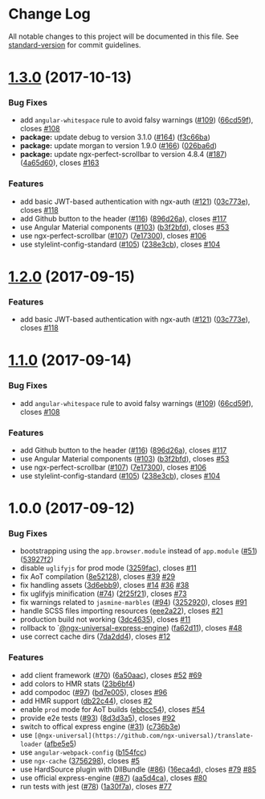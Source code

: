 # Change Log

All notable changes to this project will be documented in this file. See [standard-version](https://github.com/conventional-changelog/standard-version) for commit guidelines.

<a name="1.3.0"></a>
# [1.3.0](https://github.com/ng-seed/universal/compare/v1.0.0...v1.3.0) (2017-10-13)


### Bug Fixes

* add `angular-whitespace` rule to avoid falsy warnings ([#109](https://github.com/ng-seed/universal/issues/109)) ([66cd59f](https://github.com/ng-seed/universal/commit/66cd59f)), closes [#108](https://github.com/ng-seed/universal/issues/108)
* **package:** update debug to version 3.1.0 ([#164](https://github.com/ng-seed/universal/issues/164)) ([f3c66ba](https://github.com/ng-seed/universal/commit/f3c66ba))
* **package:** update morgan to version 1.9.0 ([#166](https://github.com/ng-seed/universal/issues/166)) ([026ba6d](https://github.com/ng-seed/universal/commit/026ba6d))
* **package:** update ngx-perfect-scrollbar to version 4.8.4 ([#187](https://github.com/ng-seed/universal/issues/187)) ([4a65d60](https://github.com/ng-seed/universal/commit/4a65d60)), closes [#163](https://github.com/ng-seed/universal/issues/163)


### Features

* add basic JWT-based authentication with ngx-auth ([#121](https://github.com/ng-seed/universal/issues/121)) ([03c773e](https://github.com/ng-seed/universal/commit/03c773e)), closes [#118](https://github.com/ng-seed/universal/issues/118)
* add Github button to the header ([#116](https://github.com/ng-seed/universal/issues/116)) ([896d26a](https://github.com/ng-seed/universal/commit/896d26a)), closes [#117](https://github.com/ng-seed/universal/issues/117)
* use Angular Material components ([#103](https://github.com/ng-seed/universal/issues/103)) ([b3f2bfd](https://github.com/ng-seed/universal/commit/b3f2bfd)), closes [#53](https://github.com/ng-seed/universal/issues/53)
* use ngx-perfect-scrollbar ([#107](https://github.com/ng-seed/universal/issues/107)) ([7e17300](https://github.com/ng-seed/universal/commit/7e17300)), closes [#106](https://github.com/ng-seed/universal/issues/106)
* use stylelint-config-standard ([#105](https://github.com/ng-seed/universal/issues/105)) ([238e3cb](https://github.com/ng-seed/universal/commit/238e3cb)), closes [#104](https://github.com/ng-seed/universal/issues/104)



<a name="1.2.0"></a>
# [1.2.0](https://github.com/ng-seed/universal/compare/v1.0.0...v1.2.0) (2017-09-15)


### Features

* add basic JWT-based authentication with ngx-auth ([#121](https://github.com/ng-seed/universal/issues/121)) ([03c773e](https://github.com/ng-seed/universal/commit/03c773e)), closes [#118](https://github.com/ng-seed/universal/issues/118)



<a name="1.1.0"></a>
# [1.1.0](https://github.com/ng-seed/universal/compare/v1.0.0...v1.1.0) (2017-09-14)


### Bug Fixes

* add `angular-whitespace` rule to avoid falsy warnings ([#109](https://github.com/ng-seed/universal/issues/109)) ([66cd59f](https://github.com/ng-seed/universal/commit/66cd59f)), closes [#108](https://github.com/ng-seed/universal/issues/108)


### Features

* add Github button to the header ([#116](https://github.com/ng-seed/universal/issues/116)) ([896d26a](https://github.com/ng-seed/universal/commit/896d26a)), closes [#117](https://github.com/ng-seed/universal/issues/117)
* use Angular Material components ([#103](https://github.com/ng-seed/universal/issues/103)) ([b3f2bfd](https://github.com/ng-seed/universal/commit/b3f2bfd)), closes [#53](https://github.com/ng-seed/universal/issues/53)
* use ngx-perfect-scrollbar ([#107](https://github.com/ng-seed/universal/issues/107)) ([7e17300](https://github.com/ng-seed/universal/commit/7e17300)), closes [#106](https://github.com/ng-seed/universal/issues/106)
* use stylelint-config-standard ([#105](https://github.com/ng-seed/universal/issues/105)) ([238e3cb](https://github.com/ng-seed/universal/commit/238e3cb)), closes [#104](https://github.com/ng-seed/universal/issues/104)



<a name="1.0.0"></a>
# 1.0.0 (2017-09-12)


### Bug Fixes

* bootstrapping using the `app.browser.module` instead of `app.module` ([#51](https://github.com/ng-seed/universal/issues/51)) ([53927f2](https://github.com/ng-seed/universal/commit/53927f2))
* disable `uglifyjs` for prod mode ([3259fac](https://github.com/ng-seed/universal/commit/3259fac)), closes [#11](https://github.com/ng-seed/universal/issues/11)
* fix AoT compilation ([8e52128](https://github.com/ng-seed/universal/commit/8e52128)), closes [#39](https://github.com/ng-seed/universal/issues/39) [#29](https://github.com/ng-seed/universal/issues/29)
* fix handling assets ([3d6ebb9](https://github.com/ng-seed/universal/commit/3d6ebb9)), closes [#14](https://github.com/ng-seed/universal/issues/14) [#36](https://github.com/ng-seed/universal/issues/36) [#38](https://github.com/ng-seed/universal/issues/38)
* fix uglifyjs minification ([#74](https://github.com/ng-seed/universal/issues/74)) ([2f25f21](https://github.com/ng-seed/universal/commit/2f25f21)), closes [#73](https://github.com/ng-seed/universal/issues/73)
* fix warnings related to `jasmine-marbles` ([#94](https://github.com/ng-seed/universal/issues/94)) ([3252920](https://github.com/ng-seed/universal/commit/3252920)), closes [#91](https://github.com/ng-seed/universal/issues/91)
* handle SCSS files importing resources ([eee2a22](https://github.com/ng-seed/universal/commit/eee2a22)), closes [#21](https://github.com/ng-seed/universal/issues/21)
* production build not working ([3dc4635](https://github.com/ng-seed/universal/commit/3dc4635)), closes [#11](https://github.com/ng-seed/universal/issues/11)
* rollback to `[@ngx-universal-express-engine](https://github.com/ngx-universal-express-engine)) ([fa62d11](https://github.com/ng-seed/universal/commit/fa62d11)), closes [#48](https://github.com/ng-seed/universal/issues/48)
* use correct cache dirs ([7da2dd4](https://github.com/ng-seed/universal/commit/7da2dd4)), closes [#12](https://github.com/ng-seed/universal/issues/12)


### Features

* add client framework ([#70](https://github.com/ng-seed/universal/issues/70)) ([6a50aac](https://github.com/ng-seed/universal/commit/6a50aac)), closes [#52](https://github.com/ng-seed/universal/issues/52) [#69](https://github.com/ng-seed/universal/issues/69)
* add colors to HMR stats ([23b6bf4](https://github.com/ng-seed/universal/commit/23b6bf4))
* add compodoc ([#97](https://github.com/ng-seed/universal/issues/97)) ([bd7e005](https://github.com/ng-seed/universal/commit/bd7e005)), closes [#96](https://github.com/ng-seed/universal/issues/96)
* add HMR support ([db22c44](https://github.com/ng-seed/universal/commit/db22c44)), closes [#2](https://github.com/ng-seed/universal/issues/2)
* enable `prod` mode for AoT builds ([ebbcc54](https://github.com/ng-seed/universal/commit/ebbcc54)), closes [#54](https://github.com/ng-seed/universal/issues/54)
* provide e2e tests ([#93](https://github.com/ng-seed/universal/issues/93)) ([8d3d3a5](https://github.com/ng-seed/universal/commit/8d3d3a5)), closes [#92](https://github.com/ng-seed/universal/issues/92)
* switch to offical express engine ([#31](https://github.com/ng-seed/universal/issues/31)) ([c736b3e](https://github.com/ng-seed/universal/commit/c736b3e))
* use `[@ngx-universal](https://github.com/ngx-universal)/translate-loader` ([afbe5e5](https://github.com/ng-seed/universal/commit/afbe5e5))
* use `angular-webpack-config` ([b154fcc](https://github.com/ng-seed/universal/commit/b154fcc))
* use `ngx-cache` ([3756298](https://github.com/ng-seed/universal/commit/3756298)), closes [#5](https://github.com/ng-seed/universal/issues/5)
* use HardSource plugin with DllBundle ([#86](https://github.com/ng-seed/universal/issues/86)) ([16eca4d](https://github.com/ng-seed/universal/commit/16eca4d)), closes [#79](https://github.com/ng-seed/universal/issues/79) [#85](https://github.com/ng-seed/universal/issues/85)
* use official express-engine ([#87](https://github.com/ng-seed/universal/issues/87)) ([aa5d4ca](https://github.com/ng-seed/universal/commit/aa5d4ca)), closes [#80](https://github.com/ng-seed/universal/issues/80)
* run tests with jest ([#78](https://github.com/ng-seed/universal/issues/78)) ([1a30f7a](https://github.com/ng-seed/universal/commit/1a30f7a)), closes [#77](https://github.com/ng-seed/universal/issues/77)
